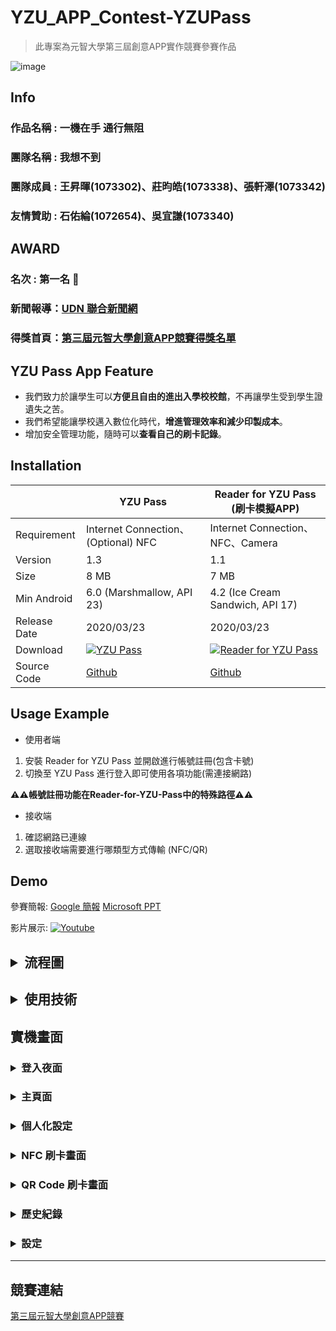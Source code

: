 # YZU_APP_Contest-YZUPass

> 此專案為元智大學第三屆創意APP實作競賽參賽作品

![image](https://github.com/axuy312/YZU_APP_Contest-YZUPass/blob/master/Description/App%E5%89%B5%E6%84%8F%E7%AB%B6%E8%B3%BD%E5%B0%81%E9%9D%A216-9.png)


<h2> Info </h2>

### 作品名稱 : 一機在手 通行無阻
### 團隊名稱 : 我想不到
### 團隊成員 : 王昇暉(1073302)、莊昀皓(1073338)、張軒澤(1073342)
### 友情贊助 : 石佑綸(1072654)、吳宜謙(1073340)

<h2> AWARD </h2>

### 名次 : 第一名 :1st_place_medal:
### 新聞報導：[UDN 聯合新聞網](https://udn.com/news/story/6925/4513552)
### 得獎首頁：[第三屆元智大學創意APP競賽得獎名單](https://app.yzu.edu.tw/index.php/zh/news-tw/19-app-5)


<h2> YZU Pass App Feature </h2>

* 我們致力於讓學生可以**方便且自由的進出入學校校館**，不再讓學生受到學生證遺失之苦。
* 我們希望能讓學校邁入數位化時代，**增進管理效率和減少印製成本**。
* 增加安全管理功能，隨時可以**查看自己的刷卡記錄**。


## Installation
 
|   | YZU Pass | Reader for YZU Pass (刷卡模擬APP) |
| ------------- | ------------- | ------------ |
| Requirement | Internet Connection、(Optional) NFC | Internet Connection、NFC、Camera |
| Version | 1.3  | 1.1 |
| Size | 8 MB | 7 MB |
| Min Android | 6.0 (Marshmallow, API 23) | 4.2 (Ice Cream Sandwich, API 17) |
| Release Date | 2020/03/23  | 2020/03/23 |
| Download | [![YZU Pass](https://www.gstatic.com/devrel-devsite/prod/v36e9b4a2fdc696650f09851e8c880b958655492821ded3455f80aaef87b6b52b/firebase/images/lockup.png)](https://firebasestorage.googleapis.com/v0/b/app-contest-edd41.appspot.com/o/App%20download%2FYZU%20Pass%201.3.apk?alt=media&token=9ea21398-4c4e-4c31-a691-1f3cbb4f6ca3) | [![Reader for YZU Pass](https://www.gstatic.com/devrel-devsite/prod/v36e9b4a2fdc696650f09851e8c880b958655492821ded3455f80aaef87b6b52b/firebase/images/lockup.png)](https://firebasestorage.googleapis.com/v0/b/app-contest-edd41.appspot.com/o/App%20download%2FReader%20For%20YZU%20Pass%201.1.apk?alt=media&token=2f8af8e0-26e5-49c6-a9cf-365fc234fc3d) |
| Source Code | [Github](https://github.com/axuy312/YZU_APP_Contest-YZUPass) | [Github](https://github.com/axuy312/YZU_APP_Contest-Reader-for-YZU-Pass) |


<h2> Usage Example </h2>

- 使用者端
1. 安裝 Reader for YZU Pass 並開啟進行帳號註冊(包含卡號)
2. 切換至 YZU Pass 進行登入即可使用各項功能(需連接網路)

**:warning::warning:帳號註冊功能在Reader-for-YZU-Pass中的特殊路徑:warning::warning:**

- 接收端
1. 確認網路已連線
2. 選取接收端需要進行哪類型方式傳輸 (NFC/QR)



<h2> Demo </h2>
  
參賽簡報: 
[Google 簡報](https://docs.google.com/presentation/d/1dx3Vl-UNtdz96UgmfWYwQVplkkuLzVIopcWAjHmPwo8/edit?usp=sharing)
[Microsoft PPT](https://1drv.ms/p/s!AnrsHqvXL52YgvgxXCSO4npLh_UXXQ?e=RO9aZY)

影片展示:
[![Youtube](https://github.com/axuy312/YZU_APP_Contest-YZUPass/blob/master/Description/Youtube%20Pic2.png)](https://www.youtube.com/watch?v=p2P05yQpCD0)


<h2><details>
 <summary>流程圖</summary>
    <img src="https://github.com/axuy312/YZU_APP_Contest-YZUPass/blob/master/Description/App%E7%AB%B6%E8%B3%BD%E6%B5%81%E7%A8%8B%E5%9C%96%E5%8E%BB%E8%83%8C.png" />
 </details></h2>
 
<h2><details>
 <summary>使用技術</summary>
    <img src="https://github.com/axuy312/YZU_APP_Contest-YZUPass/blob/master/Description/Firebase.JPG" />
    <img src="https://github.com/axuy312/YZU_APP_Contest-YZUPass/blob/master/Description/Android%20Studio.JPG" />
    <img src="https://github.com/axuy312/YZU_APP_Contest-YZUPass/blob/master/Description/Mobile%20Vision.JPG" />
</details></h2>

<h2> 實機畫面 </h2>
<h3><details>
 <summary>登入夜面</summary>
    <img width="465" height="840" src="https://github.com/axuy312/YZU_APP_Contest-YZUPass/blob/master/Description/login.jpg" />
    <img width="465" height="840" src="https://github.com/axuy312/YZU_APP_Contest-YZUPass/blob/master/Description/login_dark.jpg" />
</details></h3>
<h3><details>
 <summary>主頁面</summary>
    <img width="465" height="840" src="https://github.com/axuy312/YZU_APP_Contest-YZUPass/blob/master/Description/home.png" />
    <img width="465" height="840" src="https://github.com/axuy312/YZU_APP_Contest-YZUPass/blob/master/Description/home_dark.png" />
</details></h3>
<h3><details>
 <summary>個人化設定</summary>
    <img width="465" height="840" src="https://github.com/axuy312/YZU_APP_Contest-YZUPass/blob/master/Description/edit.png" />
    <img width="465" height="840" src="https://github.com/axuy312/YZU_APP_Contest-YZUPass/blob/master/Description/edit_dark.png" />
</details></h3>
<h3><details>
 <summary>NFC 刷卡畫面</summary>
    <img width="465" height="840" src="https://github.com/axuy312/YZU_APP_Contest-YZUPass/blob/master/Description/NFC.jpg" />
    <img width="465" height="840" src="https://github.com/axuy312/YZU_APP_Contest-YZUPass/blob/master/Description/NFC_dark.jpg" />
</details></h3>
<h3><details>
 <summary>QR Code 刷卡畫面</summary>
    <img width="465" height="840" src="https://github.com/axuy312/YZU_APP_Contest-YZUPass/blob/master/Description/qr.jpg" />
    <img width="465" height="840" src="https://github.com/axuy312/YZU_APP_Contest-YZUPass/blob/master/Description/qr_dark.jpg" />
</details></h3>
<h3><details>
 <summary>歷史紀錄</summary>
    <img width="465" height="840" src="https://github.com/axuy312/YZU_APP_Contest-YZUPass/blob/master/Description/history.png" />
    <img width="465" height="840" src="https://github.com/axuy312/YZU_APP_Contest-YZUPass/blob/master/Description/history_dark.png" />
</details></h3>
<h3><details>
 <summary>設定</summary>
    <img width="465" height="840" src="https://github.com/axuy312/YZU_APP_Contest-YZUPass/blob/master/Description/setting.png" />
    <img width="465" height="840" src="https://github.com/axuy312/YZU_APP_Contest-YZUPass/blob/master/Description/setting_dark.png" />
</details></h3>

---------

<h2> 競賽連結 </h2>

[第三屆元智大學創意APP競賽](https://app.yzu.edu.tw/index.php/zh/)
